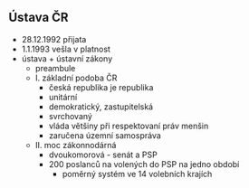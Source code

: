 ## Ústava ČR
- 28.12.1992 přijata
- 1.1.1993 vešla v platnost
- ústava + ústavní zákony
  - preambule
  - I. základní podoba ČR
    - česká republika je republika
    - unitární
    - demokratický, zastupitelská
    - svrchovaný
    - vláda většiny při respektovaní práv menšin
    - zaručena územní samospráva
  - II. moc zákonnodárná
    - dvoukomorová - senát a PSP
    - 200 poslanců na volených do PSP na jedno období
      - poměrný systém ve 14 volebních krajích
